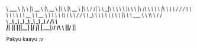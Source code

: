 \   ___ \ |\  \ |\   __  \ |\   __  \ |\  \      |\   __  \    |\  \  /  /|
\ \  \_|\ \\ \  \\ \  \|\  \\ \  \|\ /_\ \  \     \ \  \|\  \   \ \  \/  / /
 \ \  \ \\ \\ \  \\ \   __  \\ \   __  \\ \  \     \ \  \\\  \   \ \    / / 
  \ \  \_\\ \\ \  \\ \  \ \  \\ \  \|\  \\ \  \____ \ \  \\\  \   /     \/  
   \ \_______\\ \__\\ \__\ \__\\ \_______\\ \_______\\ \_______\ /  /\   \  
    \|_______| \|__| \|__|\|__| \|_______| \|_______| \|_______|/__/ /\ __\ 
                                                                |__|/ \|__| 
                                                                            
Pakyu kaayu :v
